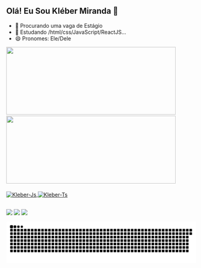 ## Olá! Eu Sou Kléber Miranda 👋
 
- 🔭 Procurando uma vaga de Estágio
- 🌱 Estudando /html/css/JavaScript/ReactJS...
- 😄 Pronomes: Ele/Dele

<div>
  <a href="https://github.com/KleberMirandas">
  <img height="180" width="450"  src="https://github-readme-stats.vercel.app/api?username=KleberMirandas&show_icons=true&theme=dark&include_all_commits=true&count_private=true"/>
  <img height="180" width="450" src="https://github-readme-stats.vercel.app/api/top-langs/?username=KleberMirandas&layout=compact&langs_count=7&theme=dark"/>
</div>    
  
  
  <div style="display: inline_block"><br>
  <img align="center" alt="Kleber-Js" height="30" width="40" 
src="https://cdn.jsdelivr.net/gh/devicons/devicon/icons/java/java-original.svg">
  <img align="center" alt="Kleber-Ts" height="30" width="40" src="https://cdn.jsdelivr.net/gh/devicons/devicon/icons/csharp/csharp-line.svg">
</div>

  ##
  <div> 
  <a href="https://www.youtube.com/channel/UCjapdW7QPbKTR1kSC5FV5tw" target="_blank"><img src="https://img.shields.io/badge/YouTube-FF0000?style=for-the-badge&logo=youtube&logoColor=white" target="_blank"></a>
  <a href="https://www.instagram.com/clebersonb2/" target="_blank"><img src="https://img.shields.io/badge/-Instagram-%23E4405F?style=for-the-badge&logo=instagram&logoColor=white" target="_blank"></a>
  <a href="https://www.linkedin.com/in/cleberson-borges-01b711122/" target="_blank"><img src="https://img.shields.io/badge/-LinkedIn-%230077B5?style=for-the-badge&logo=linkedin&logoColor=white" target="_blank"></a> 
 
  ![Snake animation](https://github.com/klebermirandas/klebermirandas/blob/output/github-contribution-grid-snake.svg)
 
</div>
  
